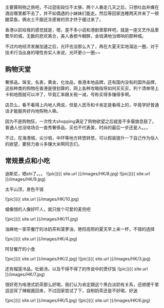 主要算购物之旅吧，不过逛街段位不太够，两个人暴走几天之后，只想吐血并瘫在酒店哪里都不去了，并不如偶遇的小妹妹们能走。然后等回家连睡两天并来了一顿酸菜鱼，俩水土不服还冻感冒的货才终于缓过来了。

香港以前给我的感觉就是，嗯，差不多小说和港剧里那样吧，就是一座文艺作品里繁华的城，无数的悲欢离合，美人香槟今朝醉，金钱满地当啷响的那种城。

不过内地经济发展加速之后，光环也没那么大了，再在大夏天实地溜达一圈，对于技术行当出身的理性务实人来说，光环更小一圈~~ 

## 购物天堂

奢侈品，珠宝，名表，黄金，化妆品，香港本地品牌，还有国内没有的国外品牌，这些种类的购物在香港是很划算的，网上各种攻略指导如何买买买，列个清单带上卡和地图就可以冲了，毕竟汇率跟关税一减，号称买得多赚得多啊。

店员么，看不看得上内地人两说，但是人民币和卡肯定是看得上的，毕竟学好普通话才能服务好内地购物人嘛。

因为不是购物狂，一次性大shopping满足了购物欲望之后就差不多偃旗息鼓了。普通人也没啥场合一直秀奢侈品，买也不代表美，时尚的最后一步还是人。。。

不过，在海港城，尖沙咀，中环等地方转悠转悠，可以假装提升一下自己作为俗人的欲望，要努力奋斗多赚大米啊同志们。

## 常规景点和小吃

迪斯尼，晒shi了。。。
![pic]({{ site.url }}/images/HK/8.jpg)
![pic]({{ site.url }}/images/HK/9.jpg)

太平山顶，景色不错

![pic]({{ site.url }}/images/HK/10.jpg)

蜡像馆的人像好吓人，就只放个可爱的麦兜吧

![pic]({{ site.url }}/images/HK/11.jpg)

油麻地一家茶餐厅的冰奶茶和菠萝油，艳阳高照的夏天早上来一杯，不错的选择

![pic]({{ site.url }}/images/HK/4.jpg)

阿甘餐厅的小食

![pic]({{ site.url }}/images/HK/2.jpg)
![pic]({{ site.url }}/images/HK/3.jpg)

还有榴莲冷品，牡蛎汤，以及干得不得了的传说中的煲仔饭
![pic]({{ site.url }}/images/HK/7.jpg)

很好奇为啥港式奶茶那么好喝，我们认为肯定跟这个黑白淡奶有关系，还顺便千里迢迢背了辣椒酱回来，不过回家尝试了下，自制奶茶还是不好喝，好迷

![pic]({{ site.url }}/images/HK/5.jpg)
![pic]({{ site.url }}/images/HK/6.jpg)







